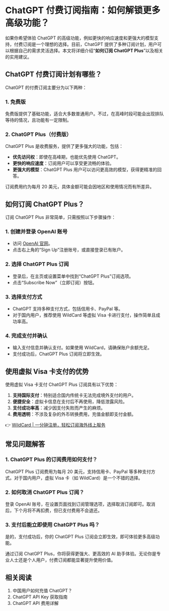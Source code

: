 # ChatGPT 付费订阅指南：如何解锁更多高级功能？

如果你希望体验 ChatGPT 的高级功能，例如更快的响应速度和更强大的模型支持，付费订阅是一个理想的选择。目前，ChatGPT 提供了多种订阅计划，用户可以根据自己的需求灵活选择。本文将详细介绍“**如何订阅 ChatGPT Plus**”以及相关的实用建议。

## ChatGPT 付费订阅计划有哪些？

ChatGPT 的付费订阅主要分为以下两种：

### 1. 免费版

免费版提供了基础功能，适合大多数普通用户。不过，在高峰时段可能会出现排队等待的情况，且功能有一定限制。

### 2. ChatGPT Plus（付费版）

ChatGPT Plus 是收费服务，提供了更多强大的功能，包括：

- **优先访问权**：即使在高峰期，也能优先使用 ChatGPT。
- **更快的响应速度**：订阅用户可以享受更流畅的体验。
- **更强大的模型**：ChatGPT Plus 用户可以访问更高效的模型，获得更精准的回答。

订阅费用约为每月 20 美元，具体金额可能会因地区和使用情况而有所差异。

## 如何订阅 ChatGPT Plus？

订阅 ChatGPT Plus 非常简单，只需按照以下步骤操作：

### 1. 创建并登录 OpenAI 账号

- 访问 [OpenAI 官网](https://openai.com)。
- 点击右上角的“Sign Up”注册账号，或直接登录已有账户。

### 2. 选择 ChatGPT Plus 订阅

- 登录后，在主页或设置菜单中找到“ChatGPT Plus”订阅选项。
- 点击“Subscribe Now”（立即订阅）按钮。

### 3. 选择支付方式

- ChatGPT 支持多种支付方式，包括信用卡、PayPal 等。
- 对于国内用户，推荐使用 WildCard 等虚拟 Visa 卡进行支付，操作简单且成功率高。

### 4. 完成支付并确认

- 输入支付信息并确认支付。如果使用 WildCard，请确保账户余额充足。
- 支付成功后，ChatGPT Plus 订阅将立即生效。

## 使用虚拟 Visa 卡支付的优势

使用虚拟 Visa 卡支付 ChatGPT Plus 订阅具有以下优势：

1. **支持国际支付**：特别适合国内传统卡无法完成境外支付的用户。
2. **便捷安全**：虚拟卡信息在支付后不再使用，降低泄露风险。
3. **支付成功率高**：减少因支付失败而产生的麻烦。
4. **费用透明**：不涉及复杂的外币转换费用，充值金额即支付金额。

👉 [WildCard | 一分钟注册，轻松订阅海外线上服务](https://bbtdd.com/WildCard)

## 常见问题解答

### 1. ChatGPT Plus 的订阅费用如何支付？

ChatGPT Plus 订阅费用为每月 20 美元，支持信用卡、PayPal 等多种支付方式。对于国内用户，虚拟 Visa 卡（如 WildCard）是一个不错的选择。

### 2. 如何取消 ChatGPT Plus 订阅？

登录 OpenAI 账号，在设置页面找到订阅管理选项，选择取消订阅即可。取消后，下个月将不再扣费，但已支付费用不会退还。

### 3. 支付后能立即使用 ChatGPT Plus 吗？

是的，支付成功后，你的 ChatGPT Plus 订阅会立即生效，即可体验更多高级功能。

通过订阅 ChatGPT Plus，你将获得更强大、更高效的 AI 助手体验。无论你是专业人士还是个人用户，付费订阅都能显著提升使用价值。

## 相关阅读

1. 中国用户如何充值 ChatGPT？
2. ChatGPT API Key 获取指南
3. ChatGPT API 费用详解